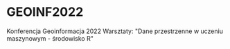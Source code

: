 # GEOINF2022
Konferencja Geoinformacja 2022 Warsztaty: "Dane przestrzenne w uczeniu maszynowym - środowisko R"
